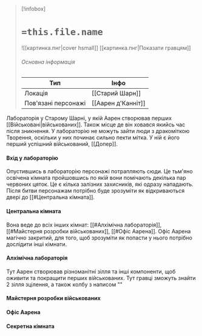 > [!infobox]
> # `=this.file.name`
> ![[картинка.пнг|cover hsmall]]
> [[картинка.пнг|Показати гравцям]]
> ###### Основна інформація
> Тип | Інфо |
> ---|---|
> Локація | [[Старий Шарн]] |
> Пов'язані персонажі | [[Аарен д'Канніт]] |

Лабораторія у Старому Шарні, у якій Аарен створював перших [[Військовані|військованих]]. Також місце де він ховався якийсь час після зникнення. У лабораторію не можуть зайти люди з дракоміткою Творення, оскільки у них починає сильно пекти мітка. У ній є його перший успішний військований, [[Допер]]. 
#### Вхід у лабораторію
Опустившись в лабораторію персонажі потрапляють сюди. Це тьм'яно освічена кімната пройшовшись по якій вони помічають декілька пар червоних цяток. Це є кілька залізних захисників, які одразу нападають. Після битви персонажам потрібно буде зрозуміти як відкриваються двері до [[#Центральна кімната]].
#### Центральна кімната
Вона веде до всіх інших кімнат: [[#Алхімічна лабораторія]], [[#Майстерня розробки військованих]], [[#Офіс Аарена]]. Офіс Аарена магічно закритий, для того, щоб зрозуміти як попасти у нього потрібно дослідити інші кімнати.
#### Алхімічна лабораторія
Тут Аарен створював різноманітні зілля та інші компоненти, щоб оживити та покращити перших військованих. Тут гравці зможуть знайти 2 зілля зцілення, а також колбу з написом ""
#### Майстерня розробки військованих
#### Офіс Аарена
#### Секретна кімната